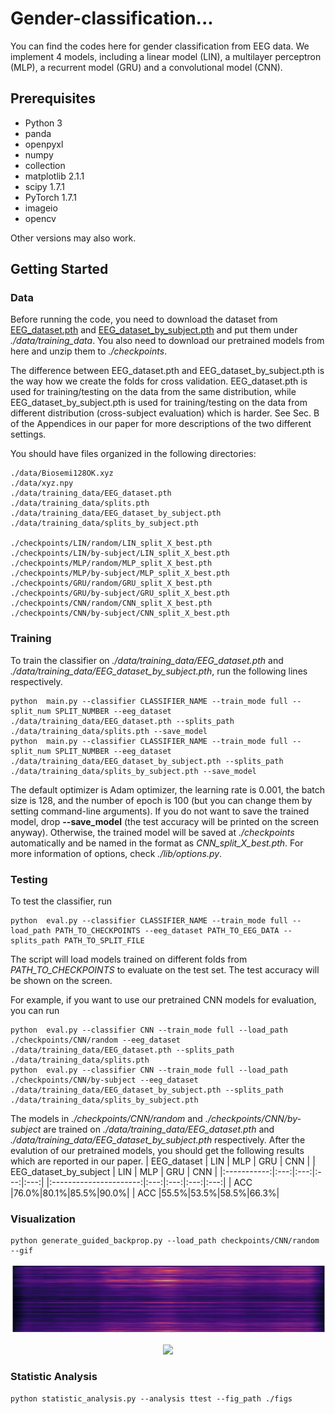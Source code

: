 # Gender-classification...
You can find the codes here for gender classification from EEG data. We implement 4 models, including a linear model (LIN), a multilayer perceptron (MLP), a recurrent model (GRU) and a convolutional model (CNN). 

## Prerequisites
- Python 3
- panda
- openpyxl
- numpy
- collection
- matplotlib 2.1.1
- scipy 1.7.1
- PyTorch 1.7.1 
- imageio
- opencv

Other versions may also work.

## Getting Started
### Data
Before running the code, you need to download the dataset from [EEG_dataset.pth](https://drive.google.com/file/d/1zQi72b9_j1zbEUPtQorYEv29_3OLVOe6/view?usp=sharing) and [EEG_dataset_by_subject.pth](https://drive.google.com/file/d/1Y5UCXA82ko64fAdmeH0Kn4C2-EN-tVJJ/view?usp=sharing) and put them under *./data/training_data*. You also need to download our pretrained models from here and unzip them to *./checkpoints*.

The difference between EEG_dataset.pth and EEG_dataset_by_subject.pth is the way how we create the folds for cross validation. EEG_dataset.pth is used for training/testing on the data from the same distribution, while EEG_dataset_by_subject.pth is used for training/testing on the data from different distribution (cross-subject evaluation) which is harder. See Sec. B of the Appendices in our paper for more descriptions of the two different settings.

You should have files organized in the following directories:
```
./data/Biosemi128OK.xyz 
./data/xyz.npy
./data/training_data/EEG_dataset.pth
./data/training_data/splits.pth
./data/training_data/EEG_dataset_by_subject.pth
./data/training_data/splits_by_subject.pth

./checkpoints/LIN/random/LIN_split_X_best.pth
./checkpoints/LIN/by-subject/LIN_split_X_best.pth
./checkpoints/MLP/random/MLP_split_X_best.pth
./checkpoints/MLP/by-subject/MLP_split_X_best.pth
./checkpoints/GRU/random/GRU_split_X_best.pth
./checkpoints/GRU/by-subject/GRU_split_X_best.pth
./checkpoints/CNN/random/CNN_split_X_best.pth
./checkpoints/CNN/by-subject/CNN_split_X_best.pth
```

### Training
To train the classifier on *./data/training_data/EEG_dataset.pth* and *./data/training_data/EEG_dataset_by_subject.pth*, run the following lines respectively.
```
python  main.py --classifier CLASSIFIER_NAME --train_mode full --split_num SPLIT_NUMBER --eeg_dataset ./data/training_data/EEG_dataset.pth --splits_path ./data/training_data/splits.pth --save_model 
python  main.py --classifier CLASSIFIER_NAME --train_mode full --split_num SPLIT_NUMBER --eeg_dataset ./data/training_data/EEG_dataset_by_subject.pth --splits_path ./data/training_data/splits_by_subject.pth --save_model 
```

The default optimizer is Adam optimizer, the learning rate is 0.001, the batch size is 128, and the number of epoch is 100 (but you can change them by setting command-line arguments). If you do not want to save the trained model, drop **--save_model** (the test accuracy will be printed on the screen anyway). Otherwise, the trained model will be saved at *./checkpoints* automatically and be named in the format as *CNN_split_X_best.pth*. For more information of options, check *./lib/options.py*.

### Testing
To test the classifier, run
```
python  eval.py --classifier CLASSIFIER_NAME --train_mode full --load_path PATH_TO_CHECKPOINTS --eeg_dataset PATH_TO_EEG_DATA --splits_path PATH_TO_SPLIT_FILE
```

The script will load models trained on different folds from *PATH_TO_CHECKPOINTS* to evaluate on the test set. The test accuracy will be shown on the screen.

For example, if you want to use our pretrained CNN models for evaluation, you can run
```
python  eval.py --classifier CNN --train_mode full --load_path ./checkpoints/CNN/random --eeg_dataset ./data/training_data/EEG_dataset.pth --splits_path ./data/training_data/splits.pth
python  eval.py --classifier CNN --train_mode full --load_path ./checkpoints/CNN/by-subject --eeg_dataset ./data/training_data/EEG_dataset_by_subject.pth --splits_path ./data/training_data/splits_by_subject.pth
```
The models in *./checkpoints/CNN/random* and *./checkpoints/CNN/by-subject* are trained on *./data/training_data/EEG_dataset.pth* and *./data/training_data/EEG_dataset_by_subject.pth* respectively. After the evalution of our pretrained models, you should get the following results which are reported in our paper.
| EEG_dataset | LIN | MLP | GRU | CNN |                     | EEG_dataset_by_subject | LIN | MLP | GRU | CNN |
|:-----------:|:---:|:---:|:---:|:---:|                     |:----------------------:|:---:|:---:|:---:|:---:|
| ACC         |76.0%|80.1%|85.5%|90.0%|                     | ACC                    |55.5%|53.5%|58.5%|66.3%| 


### Visualization
```
python generate_guided_backprop.py --load_path checkpoints/CNN/random --gif 
```
<p align="center">
  <img src="figs/heat-sign.png">
</p>


<p align="center">
  <img height="200" src="figs/topographic.gif">
</p>

### Statistic Analysis
```
python statistic_analysis.py --analysis ttest --fig_path ./figs
```


<!---
## Getting Started
### Installing
Clone this repo:

```bash
git clone ...
cd ReenactGAN
```

### Training
The bounday encoder is trained on WFLW and Helen dataset, and both of the boundary transformer and decoder are trained on [CelebV Dataset](https://drive.google.com/file/d/1jQ6d76T5GQuvQH4dq8_Wq1T0cxvN0_xp/view?usp=sharing). The training of the encoder requires a huge amount of time, so you can get the pretrained encoder at *./pretrained_models/v8_net_boundary_detection.pth*. 

To train the boundary transformer, run
```bash
sh script/train_Transformer.sh
```
You need to take care of the arguments **--root_dir** and **--which_target**.  **--root_dir** refers to the directory of the dataset, and **--which_target** refers to which person to be the target
```bash
0: Emmanuel_Macron
1: Kathleen
2: Jack_Ma
3: Theresa_May
4: Donald_Trump
```

To train the decoder, run
```bash
sh script/train_Decoder.sh
```
Also, you need to take care of the value of **--root_dir**, which refers to the directory of the target person.

### Testing
To test the model, run
```bash
sh script/move_models.sh ./checkpoints/Transformer_2019-xx-xx_xx-xx-xx/G_BA_xx.pth ./checkpoints/Decoder_2019-xx-xx_xx-xx-xx/xx_net_G.pth trump
sh script/test.sh
```
The images used for testing is at ./test_imgs/samples/image, and the text file, ./test_imgs/samples/images_list.txt, contains the list of these images. After the testing, you will get a floder named **results**, which contains the images of the real and reenacted faces, the boundaries and the transformed boundaries of the real faces. Here are some results.

<img src='imgs/results.png' width="1000px">

You can get our trained models from [Decoder](https://drive.google.com/file/d/1MBWABJK9webZxAMvN9Cl5FBhXateppzu/view?usp=sharing) and [Transformer](https://drive.google.com/open?id=1v-8kh0N56alKiSoBAENXp9KNJ0lg_Qtq).

-->
